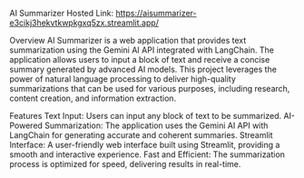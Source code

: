 AI Summarizer
Hosted Link: https://aisummarizer-e3cikj3hekvtkwpkgxq5zx.streamlit.app/

Overview
AI Summarizer is a web application that provides text summarization using the Gemini AI API integrated with LangChain. The application allows users to input a block of text and receive a concise summary generated by advanced AI models. This project leverages the power of natural language processing to deliver high-quality summarizations that can be used for various purposes, including research, content creation, and information extraction.

Features
Text Input: Users can input any block of text to be summarized.
AI-Powered Summarization: The application uses the Gemini AI API with LangChain for generating accurate and coherent summaries.
Streamlit Interface: A user-friendly web interface built using Streamlit, providing a smooth and interactive experience.
Fast and Efficient: The summarization process is optimized for speed, delivering results in real-time.
